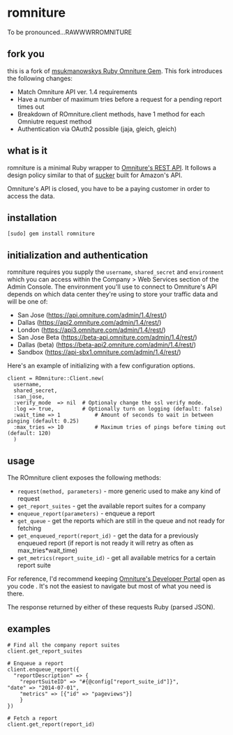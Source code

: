 # romniture
To be pronounced...RAWWWRROMNITURE

## fork you
this is a fork of [msukmanowskys Ruby Omniture Gem](https://github.com/msukmanowsky/ROmniture). This fork introduces the 
following changes:
* Match Omniture API ver. 1.4 requirements
* Have a number of maximum tries before a request for a pending report times out
* Breakdown of ROmniture.client methods, have 1 method for each Omniutre request method
* Authentication via OAuth2 possible (jaja, gleich, gleich)

## what is it
romniture is a minimal Ruby wrapper to [Omniture's REST API](http://developer.omniture.com). It follows a design policy similar to that of [sucker](https://rubygems.org/gems/sucker) built for Amazon's API.

Omniture's API is closed, you have to be a paying customer in order to access the data.

## installation
    [sudo] gem install romniture

## initialization and authentication
romniture requires you supply the `username`, `shared_secret` and `environment` which you can access within the Company > Web Services section of the Admin Console.  The environment you'll use to connect to Omniture's API depends on which data center they're using to store your traffic data and will be one of:

* San Jose (https://api.omniture.com/admin/1.4/rest/)
* Dallas (https://api2.omniture.com/admin/1.4/rest/)
* London (https://api3.omniture.com/admin/1.4/rest/)
* San Jose Beta (https://beta-api.omniture.com/admin/1.4/rest/)
* Dallas (beta) (https://beta-api2.omniture.com/admin/1.4/rest/)
* Sandbox (https://api-sbx1.omniture.com/admin/1.4/rest/)

Here's an example of initializing with a few configuration options.

    client = ROmniture::Client.new(    	   
      username, 
      shared_secret, 
      :san_jose, 
      :verify_mode	=> nil	# Optionaly change the ssl verify mode.
      :log => true,    		# Optionally turn on logging (default: false)
      :wait_time => 1           # Amount of seconds to wait in between pinging (default: 0.25)
      :max_tries => 10          # Maximum tries of pings before timing out (default: 120)
      )
    
## usage

The ROmniture client exposes the following methods:

* `request(method, parameters)` - more generic used to make any kind of request
* `get_report_suites` - get the available report suites for a company
* `enqueue_report(parameters)` - enqueue a report 
* `get_queue` - get the reports which are still in the queue and not ready for fetching
* `get_enqueued_report(report_id)` - get the data for a previously enqueued report (if report is not ready it will retry as often as max_tries*wait_time)
* `get_metrics(report_suite_id)` - get all available metrics for a certain report suite

For reference, I'd recommend keeping [Omniture's Developer Portal](http://developer.omniture.com) open as you code .  It's not the easiest to navigate but most of what you need is there.

The response returned by either of these requests Ruby (parsed JSON).

## examples
    # Find all the company report suites
    client.get_report_suites

    # Enqueue a report
    client.enqueue_report({
      "reportDescription" => {
        "reportSuiteID" => "#{@config["report_suite_id"]}",
	"date" => "2014-07-01",
        "metrics" => [{"id" => "pageviews"}]
        }
    })

    # Fetch a report
    client.get_report(report_id)

